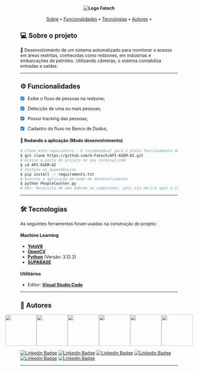 <h4 align="center"> 
	<img alt="Logo Fatech" title="#Fatech" src="https://github.com/4-Fatech/API-6Semestre-front/blob/main/public/logo.png" />
</h4>
<p align="center">
 <a href="#-sobre-o-projeto">Sobre</a> •
 <a href="#-funcionalidades">Funcionalidades</a> •
 <a href="#-tecnologias">Tecnologias</a> •
 <a href="#-autores">Autores</a> • 
</p>

## 💻 Sobre o projeto

🚀 Desenvolvimento de um sistema automatizado para monitorar o acesso em áreas restritas, conhecidas como redzones, em indústrias e embarcações de petróleo. Utilizando câmeras, o sistema contabiliza entradas e saídas.

---

## ⚙️ Funcionalidades

- [X] Exibe o fluxo de pessoas na redzone;
- [X] Detecção de uma ou mais pessoas;
- [X] Possui tracking das pessoas;
- [X] Cadastro do fluxo no Banco de Dados;


#### 🧭 Rodando a aplicação (Modo desenvolvimento)

```bash
# Clone este repositório - É recomendável para o pleno funcionamento do projeto que seja clonado na pasta C:
$ git clone https://github.com/4-Fatech/API-6SEM-AI.git
# Acesse a pasta do projeto no seu terminal/cmd 
$ cd API-6SEM-AI
# Instale as dependências
$ pip install -r requirements.txt
# Execute a aplicação em modo de desenvolvimento
$ python PeopleCounter.py
# Obs: Necessita de uma webcam no computador, pois ela abrirá após o comando acima.
```

---

## 🛠 Tecnologias

As seguintes ferramentas foram usadas na construção do projeto:

#### **Machine Learning**

- **[YoloV8](https://github.com/ultralytics/ultralytics)**
- **[OpenCV](https://pypi.org/project/opencv-python/)**
- **[Python](https://www.python.org/)** (Versão: 3.12.2)
- **[SUPABASE](https://supabase.com/)**

#### **Utilitários**

<!-- - Protótipo: **[Figma](https://www.figma.com/)** → **[Protótipo (Monitoramento de Fluxo)](https://www.figma.com/file/npSn8yHa7ta2qVyJdPwHPE/API-6%C2%BA?type=design&node-id=0-1&mode=design)** -->
- Editor: **[Visual Studio Code](https://code.visualstudio.com/)**

---

## 🦸 Autores
<div style="display: flex; justify-content: center;align-items: center;">
 <img src="https://github.com/New-Tomorrow.png" width="100px"></img>
 <img src="https://github.com/Antonio-Barbosa.png" width="100px"></img>
 <img src="https://github.com/brunadias3.png" width="100px"></img>
 <img src="https://github.com/dsslleagion.png" width="100px"></img>
 <img src="https://github.com/Evertonrwr.png" width="100px"></img>
 <img src="https://github.com/Gabriel-Coutinho0.png" width="100px"></img>
</div>

[![Linkedin Badge](https://img.shields.io/badge/-AndréRibeiro-blue?style=flat-square&logo=Linkedin&logoColor=white&link=https://www.linkedin.com/in/andre-ramos-ribeiro-320621226/)](https://www.linkedin.com/in/andre-ramos-ribeiro-320621226/)
[![Linkedin Badge](https://img.shields.io/badge/-AntônioMarcelo-blue?style=flat-square&logo=Linkedin&logoColor=white&link=https://www.linkedin.com/in/antonio-marcelo-9a5b68181)](https://www.linkedin.com/in/antonio-marcelo-9a5b68181)
[![Linkedin Badge](https://img.shields.io/badge/-BrunaDias-blue?style=flat-square&logo=Linkedin&logoColor=white&link=www.linkedin.com/in/brunadias3)](https://www.linkedin.com/in/brunadias3)
[![Linkedin Badge](https://img.shields.io/badge/-DionísioLeão-blue?style=flat-square&logo=Linkedin&logoColor=white&link=https://www.linkedin.com/in/dionisio-samuel-dos-santos-le%C3%A3o-616848226/)](https://www.linkedin.com/in/dionisio-samuel-dos-santos-le%C3%A3o-616848226/)
[![Linkedin Badge](https://img.shields.io/badge/-EvertonRicardo-blue?style=flat-square&logo=Linkedin&logoColor=white&link=https://www.linkedin.com/in/everton-rocha-1a456b20b)](https://www.linkedin.com/in/everton-rocha-1a456b20b)
[![Linkedin Badge](https://img.shields.io/badge/-GabrielCoutinho-blue?style=flat-square&logo=Linkedin&logoColor=white&link=https://www.linkedin.com/in/gabriel-silva-b778a31aa)](https://www.linkedin.com/in/gabriel-silva-b778a31aa)

---
